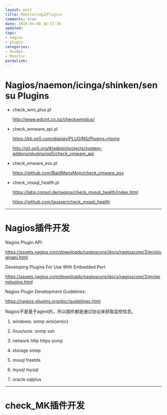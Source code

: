 ```yaml
---
layout: post
title: Monitoring之Plugins
comments: true
date: 2016-04-08 16:17:39
updated:
tags:
- nagios
- plugin
categories:
- DevOps
- Monitor
permalink:
---
```


# Nagios/naemon/icinga/shinken/sensu Plugins

* check_wmi_plus.pl

    <http://www.edcint.co.nz/checkwmiplus/>

* check_wmware_api.pl

    <https://kb.op5.com/display/PLUGINS/Plugins+Home>

    <http://git.op5.org/#/admin/projects/system-addons/plugins/op5/check_vmware_api>

* check_vmware_esx.pl

    <https://github.com/BaldMansMojo/check_vmware_esx>

* check_mssql_health.pl

    <https://labs.consol.de/nagios/check_mssql_health/index.html>

    <https://github.com/lausser/check_mssql_health>

***

# Nagios插件开发

Nagios Plugin API:

<https://assets.nagios.com/downloads/nagioscore/docs/nagioscore/3/en/pluginapi.html>

Developing Plugins For Use With Embedded Perl:

<https://assets.nagios.com/downloads/nagioscore/docs/nagioscore/3/en/epnplugins.html>

Nagios Plugin Development Guidelines:

<https://nagios-plugins.org/doc/guidelines.html>

Nagios不是基于agent的，所以插件都是通过协议来获取监控信息。

1. windows:
    snmp
    wmi(wmic)

2. linux/unix:
    snmp
    ssh

3. network
    http
    https
    snmp

4. storage
    snmp

5. mssql
    freetds

6. mysql
    mysql

7. oracle
    sqlplus

***

# check_MK插件开发
